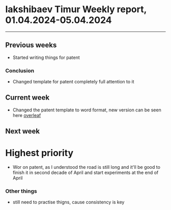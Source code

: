 # Iakshibaev Timur Weekly report, 01.04.2024-05.04.2024

---

## Previous weeks

- Started writing things for patent

### Conclusion

- Changed template for patent completely full attention to it

## Current week

- Changed the patent template to word format, new version can be seen here [overleaf](https://www.overleaf.com/project/660b6b40ae2264c22252564c)

## Next week

# Highest priority

- Wor on patent, as I understood the road is still long and it'll be good to finish it in second decade of April and start experiments at the end of April

### Other things

- still need to practise thigns, cause consistency is key
